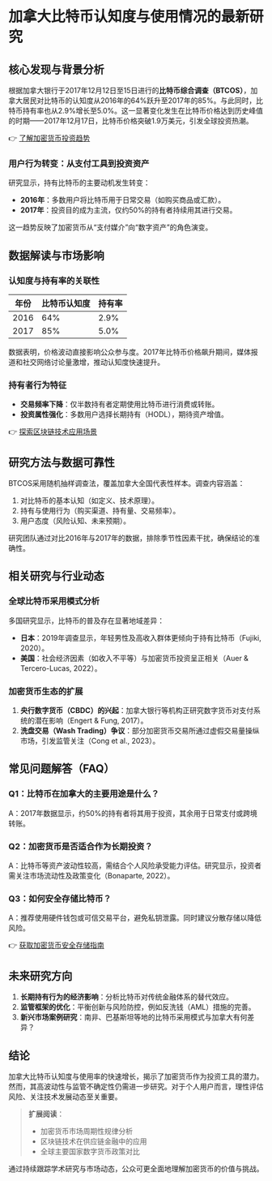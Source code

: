 # 加拿大比特币认知度与使用情况的最新研究  

## 核心发现与背景分析  
根据加拿大银行于2017年12月12日至15日进行的**比特币综合调查（BTCOS）**，加拿大居民对比特币的认知度从2016年的64%跃升至2017年的85%。与此同时，比特币持有率也从2.9%增长至5.0%。这一显著变化发生在比特币价格达到历史峰值的时期——2017年12月17日，比特币价格突破1.9万美元，引发全球投资热潮。  

👉 [了解加密货币投资趋势](https://bit.ly/okx_welcome)  

### 用户行为转变：从支付工具到投资资产  
研究显示，持有比特币的主要动机发生转变：  
- **2016年**：多数用户将比特币用于日常交易（如购买商品或汇款）。  
- **2017年**：投资目的成为主流，仅约50%的持有者持续用其进行交易。  

这一趋势反映了加密货币从“支付媒介”向“数字资产”的角色演变。  

## 数据解读与市场影响  
### 认知度与持有率的关联性  
| 年份 | 比特币认知度 | 持有率 |  
|------|--------------|--------|  
| 2016 | 64%          | 2.9%   |  
| 2017 | 85%          | 5.0%   |  

数据表明，价格波动直接影响公众参与度。2017年比特币价格飙升期间，媒体报道和社交网络讨论量激增，推动认知度快速提升。  

### 持有者行为特征  
- **交易频率下降**：仅半数持有者定期使用比特币进行消费或转账。  
- **投资属性强化**：多数用户选择长期持有（HODL），期待资产增值。  

👉 [探索区块链技术应用场景](https://bit.ly/okx_welcome)  

## 研究方法与数据可靠性  
BTCOS采用随机抽样调查法，覆盖加拿大全国代表性样本。调查内容涵盖：  
1. 对比特币的基本认知（如定义、技术原理）。  
2. 持有与使用行为（购买渠道、持有量、交易频率）。  
3. 用户态度（风险认知、未来预期）。  

研究团队通过对比2016年与2017年的数据，排除季节性因素干扰，确保结论的准确性。  

## 相关研究与行业动态  
### 全球比特币采用模式分析  
多国研究显示，比特币的普及存在显著地域差异：  
- **日本**：2019年调查显示，年轻男性及高收入群体更倾向于持有比特币（Fujiki, 2020）。  
- **美国**：社会经济因素（如收入不平等）与加密货币投资呈正相关（Auer & Tercero-Lucas, 2022）。  

### 加密货币生态的扩展  
1. **央行数字货币（CBDC）的兴起**：加拿大银行等机构正研究数字货币对支付系统的潜在影响（Engert & Fung, 2017）。  
2. **洗盘交易（Wash Trading）争议**：部分加密货币交易所通过虚假交易量操纵市场，引发监管关注（Cong et al., 2023）。  

## 常见问题解答（FAQ）  
### Q1：比特币在加拿大的主要用途是什么？  
A：2017年数据显示，约50%的持有者将其用于投资，其余用于日常支付或跨境转账。  

### Q2：加密货币是否适合作为长期投资？  
A：比特币等资产波动性较高，需结合个人风险承受能力评估。研究显示，投资者需关注市场流动性及政策变化（Bonaparte, 2022）。  

### Q3：如何安全存储比特币？  
A：推荐使用硬件钱包或可信交易平台，避免私钥泄露。同时建议分散存储以降低风险。  

👉 [获取加密货币安全存储指南](https://bit.ly/okx_welcome)  

## 未来研究方向  
1. **长期持有行为的经济影响**：分析比特币对传统金融体系的替代效应。  
2. **监管框架的优化**：平衡创新与风险防控，例如反洗钱（AML）措施的完善。  
3. **新兴市场案例研究**：南非、巴基斯坦等地的比特币采用模式与加拿大有何差异？  

## 结论  
加拿大比特币认知度与使用率的快速增长，揭示了加密货币作为投资工具的潜力。然而，其高波动性与监管不确定性仍需进一步研究。对于个人用户而言，理性评估风险、关注技术发展动态至关重要。  

> **扩展阅读**：  
> - 加密货币市场周期性规律分析  
> - 区块链技术在供应链金融中的应用  
> - 全球主要国家数字货币政策对比  

通过持续跟踪学术研究与市场动态，公众可更全面地理解加密货币的价值与挑战。